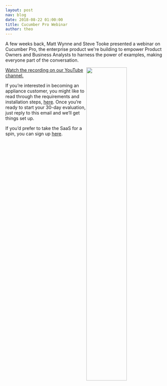 ```yaml
---
layout: post
nav: blog
date: 2018-08-22 01:00:00
title: Cucumber Pro Webinar
author: theo
---
```


A few weeks back, Matt Wynne and Steve Tooke presented a webinar on Cucumber Pro, the enterprise product we're building to empower Product Owners and Business Analysts to harness the power of examples, making everyone part of the conversation.

<img src="https://cucumber.io/blog/cucumberproscreengrab.png" style="float:right; width:50%">


[Watch the recording on our YouTube channel.](https://www.youtube.com/watch?v=wNBadMEeoEY) 

If you’re interested in becoming an appliance customer, you might like to read through the requirements and installation steps, [here](https://app.cucumber.pro/projects/cucumber-pro/documents/branch/master/features/appliance.md). Once you’re ready to start your 30-day evaluation, just reply to this email and we’ll get things set up.

If you’d prefer to take the SaaS for a spin, you can sign up [here](https://app.cucumber.pro/signup).


<!-- Drip -->
<script type="text/javascript">
  var _dcq = _dcq || [];
  var _dcs = _dcs || {}; 
  _dcs.account = '7849462';
  
  (function() {
    var dc = document.createElement('script');
    dc.type = 'text/javascript'; dc.async = true; 
    dc.src = '//tag.getdrip.com/7849462.js';
    var s = document.getElementsByTagName('script')[0];
    s.parentNode.insertBefore(dc, s);
  })();
</script>
